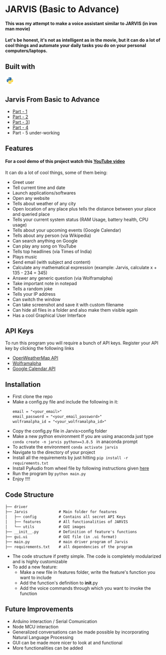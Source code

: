 # JARVIS (Basic to Advance)

#### This was my attempt to make a voice assistant similar to JARVIS (in iron man movie)
#### Let's be honest, it's not as intelligent as in the movie, but it can do a lot of cool things and automate your daily tasks you do on your personal computers/laptops.

## Built with

<code><img height="30" src="https://raw.githubusercontent.com/github/explore/80688e429a7d4ef2fca1e82350fe8e3517d3494d/topics/python/python.png"></code>
## Jarvis From Basic to Advance 
- [Part - 1](https://www.codesempai.ml/2021/10/basic-jarvis.html)
- [Part - 2](https://www.codesempai.ml/2021/10/jarvis-from-basic-to-advance-part-2.html)  
- [Part - 3](https://www.codesempai.ml/2021/10/jarvis-from-basic-to-advance-part-3.html)]
- [Part - 4](https://www.codesempai.ml/2021/10/build-ai-from-basic-to-advance-part-4.html)    
- Part - 5 under-working
## Features

#### For a cool demo of this project watch this [YouTube video](https://youtu.be/Z5rdSA0lvNo)

It can do a lot of cool things, some of them being:

- Greet user
- Tell current time and date
- Launch applications/softwares 
- Open any website
- Tells about weather of any city
- Open location of any place plus tells the distance between your place and queried place
- Tells your current system status (RAM Usage, battery health, CPU usage)
- Tells about your upcoming events (Google Calendar)
- Tells about any person (via Wikipedia)
- Can search anything on Google 
- Can play any song on YouTube
- Tells top headlines (via Times of India)
- Plays music
- Send email (with subject and content)
- Calculate any mathematical expression (example: Jarvis, calculate x + 135 - 234 = 345)
- Answer any generic question (via Wolframalpha)
- Take important note in notepad
- Tells a random joke
- Tells your IP address
- Can switch the window
- Can take screenshot and save it with custom filename
- Can hide all files in a folder and also make them visible again
- Has a cool Graphical User Interface

## API Keys
To run this program you will require a bunch of API keys. Register your API key by clicking the following links

- [OpenWeatherMap API](https://openweathermap.org/api)
- [Wolframalpha](https://www.wolframalpha.com/)
- [Google Calendar API](https://developers.google.com/calendar/auth)
  
## Installation

- First clone the repo
- Make a config.py file and include the following in it:
    ```weather_api_key = "<your_api_key>"
    email = "<your_email>"
    email_password = "<your_email_password>"
    wolframalpha_id = "<your_wolframalpha_id>"
- Copy the config.py file in Jarvis>config folder
- Make a new python environment
    If you are using anaconda just type ```conda create -n jarvis python==3.8.5 ``` in anaconda prompt
- To activate the environment ``` conda activate jarvis ```
- Navigate to the directory of your project
- Install all the requirements by just hitting ``` pip install -r requirements.txt ```
- Install PyAudio from wheel file by following instructions given [here](https://stackoverflow.com/a/55630212)
- Run the program by ``` python main.py ```
- Enjoy !!!!

## Code Structure


    ├── driver
    ├── Jarvis              # Main folder for features 
    │   ├── config          # Contains all secret API Keys
    │   ├── features        # All functionalities of JARVIS 
    │   └── utils           # GUI images
    ├── __init__.py         # Definition of feature's functions
    ├── gui.ui              # GUI file (in .ui format)
    ├── main.py             # main driver program of Jarvis
    ├── requirements.txt    # all dependencies of the program

- The code structure if pretty simple. The code is completely modularized and is highly customizable
- To add a new feature:
  -  Make a new file in features folder, write the feature's function you want to include
  - Add the function's definition to __init__.py
  - Add the voice commands through which you want to invoke the function


## Future Improvements
- Arduino interaction / Serial Comunication
- Node MCU interaction
- Generalized conversations can be made possible by incorporating Natural Language Processing
- GUI can be made more nicer to look at and functional
- More functionalities can be added

